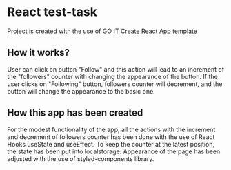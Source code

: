 # React test-task

Project is created with the use of GO IT
[Create React App template](https://github.com/goitacademy/react-homework-template)

## How it works?

User can click on button "Follow" and this action will lead to an increment of
the "followers" counter with changing the appearance of the button. If the user
clicks on "Following" button, followers counter will decrement, and the button
will change the appearance to the basic one.

## How this app has been created

For the modest functionality of the app, all the actions with the increment and
decrement of followers counter has been done with the use of React Hooks
useState and useEffect. To keep the counter at the latest position, the state
has been put into localstorage. Appearance of the page has been adjusted with
the use of styled-components library.

